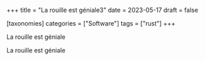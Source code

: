 +++
title = "La rouille est géniale3"
date = 2023-05-17
draft = false

[taxonomies]
categories = ["Software"]
tags = ["rust"]
+++

La rouille est géniale
<!-- more -->
La rouille est géniale

